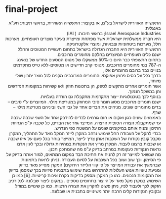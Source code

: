 # final-project

<div dir="rtl">
  
התעשייה האווירית לישראל בע"מ, או בקיצור: התעשייה האווירית, בראשי תיבות: תע"א 
באנגלית:                                                                                                                                 
Israel Aerospace Industries; בראשי תיבות: ( IAI)                                                                                         
היא חברה ממשלתית ישראלית אשר מפתחת ומייצרת בעיקר מוצרים תעופתיים, 
מערכות חלל, מערכות ביטחוניות וצבאיות, ומוצרי אלקטרוניקה.                                                                               
התעשייה האווירית היא החברה הגדולה בישראל בתחום תעשיית המטוסים והחלל                                                              
ישנם כלים תעופתיים המיוצרים בחלקם מחומרים מרוכבים.                                                                               
בתחום התעופתי כבר היום כ-50% ממשקלו של מטוס הנוסעים החדש של בואינג ה-787 בנוי מחומרים מרוכבים. 
מטוסי קרב חדישים או מטוסים-ללא טייס מתקדמים בנויים כבר ברובם מחומרים אלו,                                                             
בדרך כלל על בסיס פחמן אפוקסי.
החומרים המרוכבים מקנים לכל מוצר יתרון שולי מיוחד,                                                                                  
אשר חומרים אחרים מתקשים לספק, הן בתכונות חוזק ו\או קשיחות במקומות הנדרשים והן במשקל הנמוך.                                           
בנוסף לכך בטכנולוגיות ייצור מתקדמות מתקבלת גם הורדה בעלויות.                                                                     
ישנם חומרים מרוכבים מסוג חומר סיבי המחוזק במטריצת מילוי.
המיוצרים ע"י סיבים – בדים מחומרים שונים.
מניחים את הבדים אחד על גבי השני וביניהם  מטריצת מילוי – שרף.                                                                        
באמצעים שונים כגון ואקום או חום גורמים לבדים להידבק אחד אל השני שכבה שכבה עד שמתקבלת הצורה הסופית הרצויה. 
המייצר גוזר את הבדים, כל שכבה ע"פ הנחיות התיכון ומניח אותם במיקומים שונים על המשטח כפי הנדרש.                                       
בכדי להקל על העבודה החל שימוש נרחב במקרן לייזר המקל מאד על התהליך, המקרן מקבל קובץ נקודות של השכבות אותן צריך לייצר, המייצר בוחר בכל פעם על איזו שכבה או שכבות ברצונו לעבוד. המקרן מריץ את הנקודות במהירות גדולה ובכך לעין אדם נראות הנקודות כעקומות במרחב בדיוק ע"פ מה שהמתכנן תכנן.                                                                                                                   
מה שנשאר למייצר זה רק להניח את חתיכת הבד במקום המתאים, לגזור אותה בדיוק על פי הסימון. וכך שוב ושוב בכל השכבות על לסיום העבודה. (ניתן לראות בתמונות שבהמשך את עבודת המייצר על פי קווי הלייזר הירוקים)
המקרן מסייע מאד בדיוק ומניעת טעויות אנוש העלולות להתרחש בעת שימוש בתבניות פיזיות בכך שמסמן בדיוק את המקומות הנכונים.  כמו כן המקרן מספק  בדיקות בקרת איכות קריטיות. [6]
כמו כן השימוש  במקרן מקל מאד על הייצור בתחומים נוספים . במקום ליצור שבלונה לכל רכיב הזקוק לכך ולעבוד לפיו, ניתן פשוט להקרין את הצורה הרצויה. כמו כן שינויים במודל ובקובץ הנקודות קלים הרבה יותר משינויים בתבנית או שבלונה.

</div>
